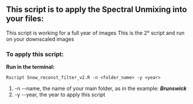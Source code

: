 ## This script is to apply the Spectral Unmixing into your files:
This script is working for a full year of images
This is the 2° script and run on your downscaled images

### To apply this script:

**Run in the terminal:**

    Rscript Snow_reconst_filter_v2.R -n <folder_name> -y <year>
1. -n --name, the name of your main folder, as in the example: ***Brunswick***
2. -y --year, the year to apply this script